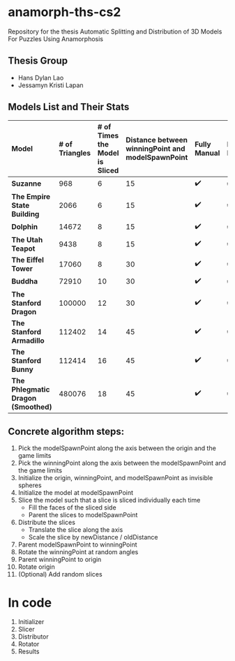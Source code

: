 # anamorph-ths-cs2
Repository for the thesis Automatic Splitting and Distribution of 3D Models For Puzzles Using Anamorphosis

## Thesis Group 
- Hans Dylan Lao
- Jessamyn Kristi Lapan

## Models List and Their Stats

| Model | # of Triangles | # of Times the Model is Sliced | Distance between winningPoint and modelSpawnPoint | Fully Manual | Half Half | Fully Automatic | 
| :---- | :------------- | :----------------------------- | :------------------------------------------------ | :----------- | :-------- | :-------------- |
| **Suzanne** | 968 | 6 | 15 | ✔️ | ✔️ | ✔️                                 
| **The Empire State Building** | 2066 | 6 | 15 | ✔️ | ✔️ | ✔️     
| **Dolphin** | 14672 | 8 | 15 | ✔️ | ✔️ | ✔️     
| **The Utah Teapot** | 9438 | 8 | 15 | ✔️ | ✔️ | ✔️     
| **The Eiffel Tower** | 17060 | 8 | 30 | ✔️ | ✔️ | ✔️     
| **Buddha** | 72910 | 10 | 30 | ✔️ | ✔️ | ✔️     
| **The Stanford Dragon** | 100000 | 12 | 30 | ✔️ | ✔️ | ✔️     
| **The Stanford Armadillo** | 112402 | 14 | 45 | ✔️ | ✔️ | ✔️     
| **The Stanford Bunny** | 112414 | 16 | 45 | ✔️ | ✔️ | ✔️     
| **The Phlegmatic Dragon (Smoothed)** | 480076 | 18 | 45 | ✔️ | ✔️ | ✔️     

## Concrete algorithm steps:
01. Pick the modelSpawnPoint along the axis between the origin and the game limits
02. Pick the winningPoint along the axis between the modelSpawnPoint and the game limits
03. Initialize the origin, winningPoint, and modelSpawnPoint as invisible spheres
04. Initialize the model at modelSpawnPoint
05. Slice the model such that a slice is sliced individually each time
    - Fill the faces of the sliced side
    - Parent the slices to modelSpawnPoint
06. Distribute the slices
    - Translate the slice along the axis
    - Scale the slice by newDistance / oldDistance
07. Parent modelSpawnPoint to winningPoint
08. Rotate the winningPoint at random angles
09. Parent winningPoint to origin
10. Rotate origin
11. (Optional) Add random slices

# In code
1. Initializer
2. Slicer
3. Distributor
4. Rotator
5. Results
